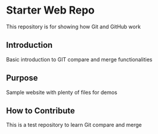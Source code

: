# Starter Web Repo

This repository is for showing how Git and GitHub work

## Introduction
Basic introduction to GIT compare and merge functionalities

## Purpose

Sample website with plenty of files for demos

## How to Contribute
This is a test repository to learn Git compare and merge